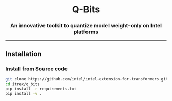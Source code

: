 <div align="center">
  
Q-Bits
===========================
<h3> An innovative toolkit to quantize model weight-only on Intel platforms</h3>

---
<div align="left">

## Installation
### Install from Source code
```bash
git clone https://github.com/intel/intel-extension-for-transformers.git itrex
cd itrex/q_bits
pip install -r requirements.txt
pip install -v .
```